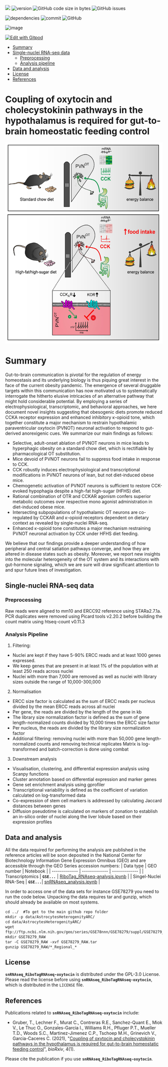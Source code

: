 ![](https://img.shields.io/badge/language-R_and_Python-orange.svg) ![version](https://img.shields.io/badge/GiHub_version-1.1.0-519dd9) ![GitHub code size in bytes](https://img.shields.io/github/languages/code-size/viktormiok/snRNAseq_RiboTagRNAseq-oxytocin) ![GitHub issues](https://img.shields.io/github/issues/viktormiok/snRNAseq_RiboTagRNAseq-oxytocin)

![dependencies](https://img.shields.io/badge/dependencies-up%20to%20date-orange)  	![commit](https://img.shields.io/github/last-commit/viktormiok/snRNAseq_RiboTagRNAseq-oxytocin
) ![GitHub](https://img.shields.io/github/license/viktormiok/snRNAseq_RiboTagRNAseq-oxytocin
)

![image](https://user-images.githubusercontent.com/22052679/221128568-256b9940-ae3a-442e-bcc8-df2277842054.png)

[![Edit with Gitpod](https://gitpod.io/button/open-in-gitpod.svg)](https://gitpod.io/#https://github.com/viktormiok/snRNAseq_RiboTagRNAseq-oxytocin
) 

- [Summary](#summary)
- [Single-nuclei RNA-seq data](#single-nuclei-rna-seq-data)
  * [Preprocessing](#preprocessing)
  * [Analysis pipeline](#analysis-pipeline)
- [Data and analysis](#data-and-analysis)
- [License](#license)
- [References](#references)

# Coupling of oxytocin and cholecystokinin pathways in the hypothalamus is required for gut-to-brain homeostatic feeding control
<img src="https://github.com/viktormiok/snRNAseq_RiboTagRNAseq-oxytocin/blob/main/graphical%20abstract.jpeg" align="center" height="640" width="730">

# Summary
Gut-to-brain communication is pivotal for the regulation of energy homeostasis and its underlying biology is thus piquing great interest in the face of the current obesity pandemic. The emergence of several druggable targets within this communication has now motivated us to systematically interrogate the hitherto elusive intricacies of an alternative pathway that might hold considerable potential. By employing a series of electrophysiological, transcriptomic, and behavioral approaches, we here document novel insights suggesting that obesogenic diets promote reduced CCKA receptor expression and enhanced inhibitory κ-opioid tone, which together constitute a major mechanism to restrain hypothalamic paraventricular oxytocin (PVNOT) neuronal activation to respond to gut-derived anorexigenic cues.
We summarize our main findings as follows:

-	Selective, adult-onset ablation of PVNOT neurons in mice leads to hyperphagic obesity on a standard chow diet, which is rectifiable by pharmacological OT substitution.
-	Mice devoid of PVNOT neurons fail to suppress food intake in response to CCK.
-	CCK robustly induces electrophysiological and transcriptional modifications in PVNOT neurons of lean, but not diet-induced obese mice.
-	Chemogenetic activation of PVNOT neurons is sufficient to restore CCK-evoked hypophagia despite a high-fat high-sugar (HFHS) diet.
-	Rational combination of OTR and CCKAR agonism confers superior metabolic outcomes over respective mono agonist administration in diet-induced obese mice.
-	Intersecting subpopulations of hypothalamic OT neurons are co-regulated by CCKAR and κ-opioid receptors dependent on dietary context as revealed by single-nuclei RNA-seq.
-	Enhanced κ-opioid tone constitutes a major mechanism restraining PVNOT neuronal activation by CCK under HFHS diet feeding.

We believe that our findings provide a deeper understanding of how peripheral and central satiation pathways converge, and how they are altered in disease states such as obesity. Moreover, we report new insights into the molecular heterogeneity of the OT system and its interactions with gut-hormone signaling, which we are sure will draw significant attention to and spur future lines of investigation.

## Single-nuclei RNA-seq data

### Preprocessing
Raw reads were aligned to mm10 and ERCC92 reference using STARa2.7.1a. PCR duplicates were removed using Picard tools v2.20.2 before building the count matrix using htseq-count v0.11.3

### Analysis Pipeline
1. Filtering:
 - Nuclei are kept if they have 5-90% ERCC reads and at least 1000 genes expressed.
 - We keep genes that are present in at least 1% of the population with at least 250 reads across nuclei
 - Nuclei with more than 7,000 are removed as well as nuclei with library sizes outside the range of 10,000-300,000
2. Normalisation
 - ERCC size factor is calculated as the sum of ERCC reads per nucleus divided by the mean ERCC reads across all nuclei
 - Per gene, the reads are divided by the length of the gene in kb
 - The library size normalization factor is defined as the sum of gene length-normalized counts divided by 10,000 times the ERCC size factor
 - Per nucleus, the reads are divided by the library size normalization factor
 - Additional filtering: removing nuclei with more than 50,000 gene length-normalized counts and removing technical replicates Matrix is log-transformed      and batch-correction is done using combat

3. Downstream analysis
 - Visualisation, clustering, and differential expression analysis using Scanpy functions
 - Cluster annotation based on differential expression and marker genes
 - Gene set enrichment analysis using gprofiler
 - Transcriptional variability is defined as the coefficient of variation calculated on log-transformed data
 - Co-expression of stem cell markers is addressed by calculating Jaccard distances between genes
 - Diffusion pseudotime is calculated on markers of zonation to establish an in-silico order of nuclei along the liver lobule based on their expression        profiles

## Data and analysis
All the data required for performing the analysis are published in the reference articles will be soon deposited in the National Center for Biotechnology Information Gene Expression Omnibus (GEO) and are accessible through the GEO Series accession numbers:
| Data type     | GEO number | Notebook |
| ------------- | ------------- | ------------- |
| Transcriptomics  | __`GSE...`__  | [RiboTag_RNAseq-analysis.ipynb](https://github.com/viktormiok/snRNAseq_RiboTagRNAseq-oxytocin/blob/main/RiboTag_RNAseq-analysis.ipynb) |
| Singel-Nuclei RNA-Seq  | __`GSE...`__| [snRNAseq_analysis.ipynb](https://github.com/viktormiok/snRNAseq_RiboTagRNAseq-oxytocin/blob/main/snRNAseq_analysis.ipynb)  |

In order to access one of the data sets for instance GSE78279 you need to run the code below. Unpacking the data requires tar and gunzip, which should already be available on most systems.

```
cd ../  #To get to the main github repo folder
mkdir -p data/AstrocytesHeterogenityARC/
cd data/AstrocytesHeterogenityARC/
wget ftp://ftp.ncbi.nlm.nih.gov/geo/series/GSE78nnn/GSE78279/suppl/GSE78279_RAW.tar
mkdir GSE78279_RAW
tar -C GSE78279_RAW -xvf GSE78279_RAW.tar
gunzip GSE78279_RAW/*_Regional_*
```
## License

__`snRNAseq_RiboTagRNAseq-oxytocin`__ is distributed under the GPL-3.0 License. Please read the license before using __`snRNAseq_RiboTagRNAseq-oxytocin`__, which is distributed in the `LICENSE` file.


## References

Publications related to __`snRNAseq_RiboTagRNAseq-oxytocin`__ include:

- Gruber, T., Lechner F., Murat C., Contreras R.E., Sanchez-Quant E., Miok V., Le Thuc O., Gonzales-Garcia I., Williams R.H., Pfluger P.T., Mueller T.D., Woods S.C., Martinez-Jimenez C.P., Tschoep M.H., Grinevich V., Garcia-Caceres C. (2021), "[Coupling of oxytocin and cholecystokinin pathways in the hypothalamus is required for gut-to-brain homeostatic feeding control](https://www.biorxiv.org/content/10.1101/2022.07.20.500778v1.abstract)", *bioRxiv*, 4(1).

Please cite the publication if you use __`snRNAseq_RiboTagRNAseq-oxytocin`__.


